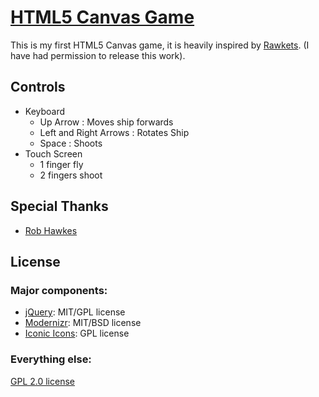 # [HTML5 Canvas Game](http://labs.matthojo.co.uk/canvasGame/)

This is my first HTML5 Canvas game, it is heavily inspired by [Rawkets](http://rawkets.com). (I have had permission to release this work).


## Controls

* Keyboard
	* Up Arrow : Moves ship forwards
	* Left and Right Arrows : Rotates Ship
	* Space : Shoots
* Touch Screen
	* 1 finger fly
	* 2 fingers shoot


## Special Thanks

* [Rob Hawkes](http://rawkes.com/)


## License

### Major components:

* [jQuery](http://jquery.com/): MIT/GPL license
* [Modernizr](http://www.modernizr.com/): MIT/BSD license
* [Iconic Icons](https://github.com/somerandomdude/Iconic): GPL license

### Everything else:
[GPL 2.0 license](http://www.opensource.org/licenses/gpl-2.0.php)
